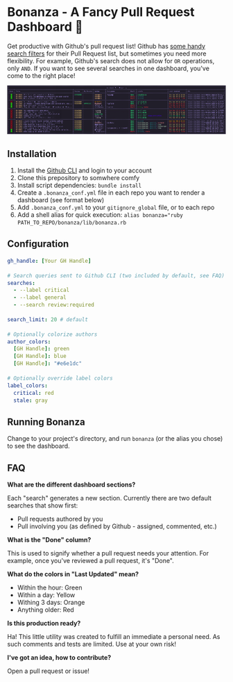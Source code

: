 # Bonanza - A Fancy Pull Request Dashboard 🎊

Get productive with Github's pull request list! Github has [some handy search filters](https://docs.github.com/en/issues/tracking-your-work-with-issues/filtering-and-searching-issues-and-pull-requests) for their Pull Request list, but sometimes you need more flexibility. For example, Github's search does not allow for `OR` operations, only `AND`. If you want to see several searches in one dashboard, you've come to the right place!

![Bonanza Example](example.png)

## Installation

1. Install the [Github CLI](https://cli.github.com) and login to your account
2. Clone this prepository to somwhere comfy
3. Install script dependencies: `bundle install`
4. Create a `.bonanza_conf.yml` file in each repo you want to render a dashboard (see format below)
5. Add `.bonanza_conf.yml` to your `gitignore_global` file, or to each repo 
6. Add a shell alias for quick execution: `alias bonanza="ruby PATH_TO_REPO/bonanza/lib/bonanza.rb`

## Configuration

```yml
gh_handle: [Your GH Handle]

# Search queries sent to Github CLI (two included by default, see FAQ)
searches:
  - --label critical
  - --label general
  - --search review:required

search_limit: 20 # default

# Optionally colorize authors
author_colors:
  [GH Handle]: green
  [GH Handle]: blue
  [GH Handle]: "#e6e1dc"

# Optionally override label colors
label_colors:
  critical: red
  stale: gray
```

## Running Bonanza

Change to your project's directory, and run `bonanza` (or the alias you chose) to see the dashboard.

## FAQ

**What are the different dashboard sections?**

Each "search" generates a new section. Currently there are two default searches that show first:
- Pull requests authored by you
- Pull involving you (as defined by Github - assigned, commented, etc.)

**What is the "Done" column?**

This is used to signify whether a pull request needs your attention. For example, once you've reviewed a pull request, it's "Done".

**What do the colors in "Last Updated" mean?**

- Within the hour: Green
- Within a day:    Yellow
- Withing 3 days:  Orange
- Anything older:  Red

**Is this production ready?**

Ha! This little utility was created to fulfill an immediate a personal need. As such comments and tests are limited. Use at your own risk!

**I've got an idea, how to contribute?**

Open a pull request or issue!
